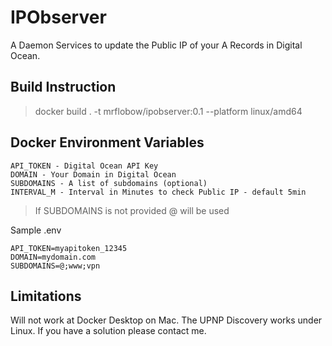 # IPObserver
A Daemon Services to update the Public IP of your A Records in Digital Ocean.

## Build Instruction

> docker build . -t mrflobow/ipobserver:0.1 --platform linux/amd64

## Docker Environment Variables

```
API_TOKEN - Digital Ocean API Key
DOMAIN - Your Domain in Digital Ocean
SUBDOMAINS - A list of subdomains (optional) 
INTERVAL_M - Interval in Minutes to check Public IP - default 5min
```

> If SUBDOMAINS is not provided @ will be used

Sample .env 
```
API_TOKEN=myapitoken_12345
DOMAIN=mydomain.com
SUBDOMAINS=@;www;vpn
```

## Limitations

Will not work at Docker Desktop on Mac. The UPNP Discovery works under Linux.
If you have a solution please contact me.